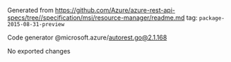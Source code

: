 Generated from https://github.com/Azure/azure-rest-api-specs/tree//specification/msi/resource-manager/readme.md tag: `package-2015-08-31-preview`

Code generator @microsoft.azure/autorest.go@2.1.168

No exported changes
